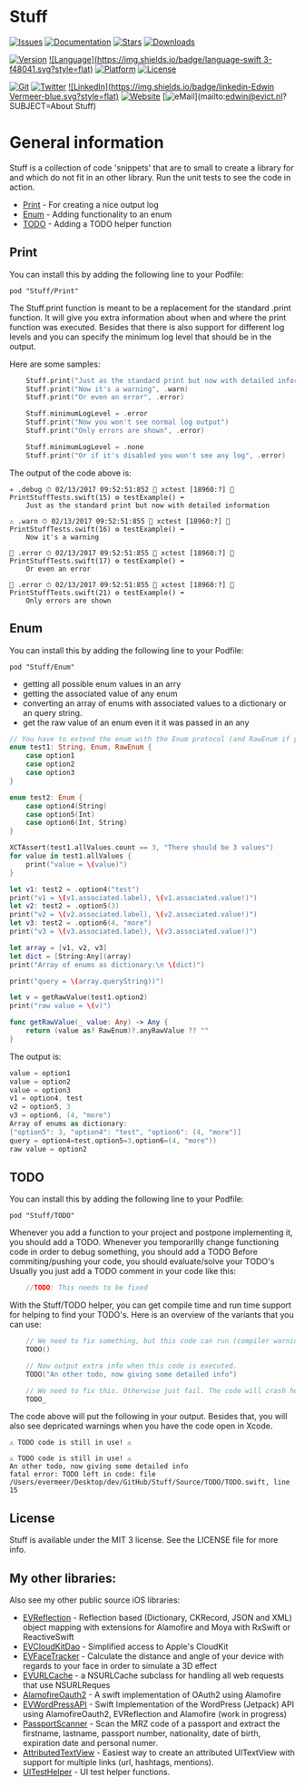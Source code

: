 # Stuff

[![Issues](https://img.shields.io/github/issues-raw/evermeer/Stuff.svg?style=flat)](https://github.com/evermeer/Stuff/issues)
[![Documentation](https://img.shields.io/badge/documented-100%25-green.svg?style=flat)](http://cocoadocs.org/docsets/Stuff/)
[![Stars](https://img.shields.io/github/stars/evermeer/Stuff.svg?style=flat)](https://github.com/evermeer/Stuff/stargazers)
[![Downloads](https://img.shields.io/cocoapods/dt/Stuff.svg?style=flat)](https://cocoapods.org/pods/Stuff)


[![Version](https://img.shields.io/cocoapods/v/Stuff.svg?style=flat)](http://cocoadocs.org/docsets/Stuff)
[![Language](https://img.shields.io/badge/language-swift 3-f48041.svg?style=flat)](https://developer.apple.com/swift)
[![Platform](https://img.shields.io/cocoapods/p/Stuff.svg?style=flat)](http://cocoadocs.org/docsets/Stuff)
[![License](https://img.shields.io/cocoapods/l/Stuff.svg?style=flat)](http://cocoadocs.org/docsets/Stuff)

[![Git](https://img.shields.io/badge/GitHub-evermeer-blue.svg?style=flat)](https://github.com/evermeer)
[![Twitter](https://img.shields.io/badge/twitter-@evermeer-blue.svg?style=flat)](http://twitter.com/evermeer)
[![LinkedIn](https://img.shields.io/badge/linkedin-Edwin Vermeer-blue.svg?style=flat)](http://nl.linkedin.com/in/evermeer/en)
[![Website](https://img.shields.io/badge/website-evict.nl-blue.svg?style=flat)](http://evict.nl)
[![eMail](https://img.shields.io/badge/email-edwin@evict.nl-blue.svg?style=flat)](mailto:edwin@evict.nl?SUBJECT=About Stuff)

# General information

Stuff is a collection of code 'snippets' that are to small to create a library for and which do not fit in an other library. Run the unit tests to see the code in action.

- [Print](#print) - For creating a nice output log
- [Enum](#enum) - Adding functionality to an enum
- [TODO](#todo) - Adding a TODO helper function

## Print

You can install this by adding the following line to your Podfile:

```
pod "Stuff/Print"
```

The Stuff.print function is meant to be a replacement for the standard .print function. It will give you extra information about when and where the print function was executed. Besides that there is also support for different log levels and you can specify the minimum log level that should be in the output.

Here are some samples:

```swift
    Stuff.print("Just as the standard print but now with detailed information")
    Stuff.print("Now it's a warning", .warn)
    Stuff.print("Or even an error", .error)

    Stuff.minimumLogLevel = .error
    Stuff.print("Now you won't see normal log output")
    Stuff.print("Only errors are shown", .error)

    Stuff.minimumLogLevel = .none
    Stuff.print("Or if it's disabled you won't see any log", .error)    
```

The output of the code above is:

```console
✳️ .debug ⏱ 02/13/2017 09:52:51:852 📱 xctest [18960:?] 📂 PrintStuffTests.swift(15) ⚙️ testExample() ➡️
    Just as the standard print but now with detailed information

⚠️ .warn ⏱ 02/13/2017 09:52:51:855 📱 xctest [18960:?] 📂 PrintStuffTests.swift(16) ⚙️ testExample() ➡️
    Now it's a warning

🚫 .error ⏱ 02/13/2017 09:52:51:855 📱 xctest [18960:?] 📂 PrintStuffTests.swift(17) ⚙️ testExample() ➡️
    Or even an error

🚫 .error ⏱ 02/13/2017 09:52:51:855 📱 xctest [18960:?] 📂 PrintStuffTests.swift(21) ⚙️ testExample() ➡️
    Only errors are shown
```

## Enum

You can install this by adding the following line to your Podfile:

```
pod "Stuff/Enum"
```

- getting all possible enum values in an arry
- getting the associated value of any enum
- converting an array of enums with associated values to a dictionary or an query string.
- get the raw value of an enum even it it was passed in an any


```swift
// You have to extend the enum with the Enum protocol (and RawEnum if you want the raw value when it's an Any)
enum test1: String, Enum, RawEnum {
    case option1
    case option2
    case option3
}

enum test2: Enum {
    case option4(String)
    case option5(Int)
    case option6(Int, String)
}

XCTAssert(test1.allValues.count == 3, "There should be 3 values")
for value in test1.allValues {
    print("value = \(value)")
}

let v1: test2 = .option4("test")
print("v1 = \(v1.associated.label), \(v1.associated.value!)")
let v2: test2 = .option5(3)
print("v2 = \(v2.associated.label), \(v2.associated.value!)")
let v3: test2 = .option6(4, "more")
print("v3 = \(v3.associated.label), \(v3.associated.value!)")

let array = [v1, v2, v3]
let dict = [String:Any](array)
print("Array of enums as dictionary:\n \(dict)")

print("query = \(array.queryString))")

let v = getRawValue(test1.option2)
print("raw value = \(v)")

func getRawValue(_ value: Any) -> Any {
    return (value as? RawEnum)?.anyRawValue ?? ""
}

```
The output is:

```swift
value = option1
value = option2
value = option3
v1 = option4, test
v2 = option5, 3
v3 = option6, (4, "more")
Array of enums as dictionary:
["option5": 3, "option4": "test", "option6": (4, "more")]
query = option4=test,option5=3,option6=(4, "more"))
raw value = option2
```

## TODO

You can install this by adding the following line to your Podfile:

```
pod "Stuff/TODO"
```

Whenever you add a function to your project and postpone implementing it, you should add a TODO. 
Whenever you temporarilly change functioning code in order to debug something, you should add a TODO
Before commiting/pushing your code, you should evaluate/solve your TODO's
Usually you just add a TODO comment in your code like this:

```swift
    //TODO: This needs to be fixed
```

With the Stuff/TODO helper, you can get compile time and run time support for helping to find your TODO's. Here is an overview of the variants that you can use:

```swift
    // We need to fix something, but this code can run (compiler warning)
    TODO()

    // Now output extra info when this code is executed.
    TODO("An other todo, now giving some detailed info")

    // We need to fix this. Otherwise just fail. The code will crash here. See the stacktrace,
    TODO_
```

The code above will put the following in your output. Besides that, you will also see depricated warnings when you have the code open in Xcode.

```
⚠️ TODO code is still in use! ⚠️

⚠️ TODO code is still in use! ⚠️
An other todo, now giving some detailed info
fatal error: TODO left in code: file /Users/evermeer/Desktop/dev/GitHub/Stuff/Source/TODO/TODO.swift, line 15
```

## License

Stuff is available under the MIT 3 license. See the LICENSE file for more info.

## My other libraries:
Also see my other public source iOS libraries:

- [EVReflection](https://github.com/evermeer/EVReflection) - Reflection based (Dictionary, CKRecord, JSON and XML) object mapping with extensions for Alamofire and Moya with RxSwift or ReactiveSwift 
- [EVCloudKitDao](https://github.com/evermeer/EVCloudKitDao) - Simplified access to Apple's CloudKit
- [EVFaceTracker](https://github.com/evermeer/EVFaceTracker) - Calculate the distance and angle of your device with regards to your face in order to simulate a 3D effect
- [EVURLCache](https://github.com/evermeer/EVURLCache) - a NSURLCache subclass for handling all web requests that use NSURLReques
- [AlamofireOauth2](https://github.com/evermeer/AlamofireOauth2) - A swift implementation of OAuth2 using Alamofire
- [EVWordPressAPI](https://github.com/evermeer/EVWordPressAPI) - Swift Implementation of the WordPress (Jetpack) API using AlamofireOauth2, EVReflection and Alamofire (work in progress)
- [PassportScanner](https://github.com/evermeer/PassportScanner) - Scan the MRZ code of a passport and extract the firstname, lastname, passport number, nationality, date of birth, expiration date and personal numer.
- [AttributedTextView](https://github.com/evermeer/AttributedTextView) - Easiest way to create an attributed UITextView with support for multiple links (url, hashtags, mentions).
- [UITestHelper](https://github.com/evermeer/UITestHelper) - UI test helper functions.

